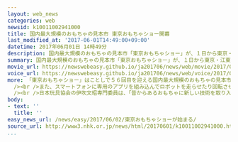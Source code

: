 ```yaml
---
layout: web_news
categories: web
newsid: k10011002941000
title: 国内最大規模のおもちゃの見本市 東京おもちゃショー開幕
last_modified_at: '2017-06-01T14:49:00+09:00'
datetime: 2017年06月01日 14時49分
description: 国内最大規模のおもちゃの見本市「東京おもちゃショー」が、１日から東京・江東区で始まりました。
summary: 国内最大規模のおもちゃの見本市「東京おもちゃショー」が、１日から東京・江東区で始まりました。
movie_url: https://newswebeasy.github.io/ja201706/news/web/movie/2017/06/02/k10011002941000.mp4
voice_url: https://newswebeasy.github.io/ja201706/news/web/voice/2017/06/02/k10011002941000.mp3
more: 「東京おもちゃショー」はことしで５６回目を迎える国内最大規模のおもちゃの見本市で、今回はおよそ１５０の企業が３万５０００点の商品を出展しています。このうち寿命が延びている飼い犬の健康管理のために１万匹を超える犬のデータを基に開発された小さな端末は、専用のアプリに犬の種類や体重、それに年齢などを入力することで、実際の運動量を計測して必要な散歩の時間の目安がわかるようになっています。<br
  /><br />また、スマートフォンに専用のアプリを組み込んでロボットを走らせたり回転させたりして制御するおもちゃは、楽しみながらコンピューターのプログラミングを学ぶことができます。さらに、ＶＲ＝バーチャルリアリティーの技術を取り入れた鉄砲の形をしたおもちゃは、画面をのぞき込むと宇宙空間にいるような映像の中でシューティングゲームを楽しめます。<br
  /><br />日本玩具協会の伊吹文昭専門委員は、「昔からあるおもちゃに新しい技術を取り入れて、お父さんやお母さんも楽しむことができる２世代型、３世代型の商品が増えてきている」と話していました。「東京おもちゃショー」は今月４日まで東京ビッグサイトで開かれ、３日から２日間は一般向けに公開されます。
body:
- text: ''
  title: ''
easy_news_url: /news/easy/2017/06/02/東京おもちゃショーが始まる/
source_url: http://www3.nhk.or.jp/news/html/20170601/k10011002941000.html?utm_int=nsearch_contents_search-items_001
...
```

